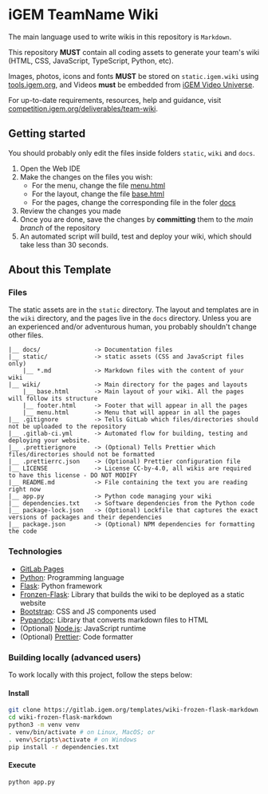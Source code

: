 # iGEM TeamName Wiki

The main language used to write wikis in this repository is `Markdown`.

This repository **MUST** contain all coding assets to generate your team's wiki
(HTML, CSS, JavaScript, TypeScript, Python, etc).

Images, photos, icons and fonts **MUST** be stored on `static.igem.wiki` using
[tools.igem.org](https://tools.igem.org), and Videos **must** be embedded
from [iGEM Video Universe](https://video.igem.org).

For up-to-date requirements, resources, help and guidance, visit
[competition.igem.org/deliverables/team-wiki](https://competition.igem.org/deliverables/team-wiki).

## Getting started

You should probably only edit the files inside folders `static`, `wiki` and
`docs`.

1. Open the Web IDE
2. Make the changes on the files you wish:
    - For the menu, change the file [menu.html](wiki/menu.html)
    - For the layout, change the file [base.html](wiki/base.html)
    - For the pages, change the corresponding file in the foler [docs](docs)
3. Review the changes you made
4. Once you are done, save the changes by **committing** them to the _main branch_ of the repository
5. An automated script will build, test and deploy your wiki, which should take
   less than 30 seconds.

## About this Template

### Files

The static assets are in the `static` directory. The layout and templates are in
the `wiki` directory, and the pages live in the `docs` directory. Unless you are
an experienced and/or adventurous human, you probably shouldn't change other
files.

    |__ docs/               -> Documentation files
    |__ static/             -> static assets (CSS and JavaScript files only)
        |__ *.md            -> Markdown files with the content of your wiki
    |__ wiki/               -> Main directory for the pages and layouts
        |__ base.html       -> Main layout of your wiki. All the pages will follow its structure
        |__ footer.html     -> Footer that will appear in all the pages
        |__ menu.html       -> Menu that will appear in all the pages
    |__ .gitignore          -> Tells GitLab which files/directories should not be uploaded to the repository
    |__ .gitlab-ci.yml      -> Automated flow for building, testing and deploying your website.
    |__ .prettierignore     -> (Optional) Tells Prettier which files/directories should not be formatted
    |__ .prettierrc.json    -> (Optional) Prettier configuration file
    |__ LICENSE             -> License CC-by-4.0, all wikis are required to have this license - DO NOT MODIFY
    |__ README.md           -> File containing the text you are reading right now
    |__ app.py              -> Python code managing your wiki
    |__ dependencies.txt    -> Software dependencies from the Python code
    |__ package-lock.json   -> (Optional) Lockfile that captures the exact versions of packages and their dependencies
    |__ package.json        -> (Optional) NPM dependencies for formatting the code

### Technologies

- [GitLab Pages](https://docs.gitlab.com/ee/user/project/pages/)
- [Python](https://www.python.org): Programming language
- [Flask](https://palletsprojects.com/p/flask/): Python framework
- [Fronzen-Flask](https://pythonhosted.org/Frozen-Flask): Library that builds
  the wiki to be deployed as a static website
- [Bootstrap](https://getbootstrap.com/docs/5.0/components): CSS and JS
  components used
- [Pypandoc](https://pypi.org/project/pypandoc-binary): Library that converts
  markdown files to HTML
- (Optional) [Node.js](https://nodejs.org): JavaScript runtime
- (Optional) [Prettier](https://prettier.io): Code formatter

### Building locally (advanced users)

To work locally with this project, follow the steps below:

#### Install

```bash
git clone https://gitlab.igem.org/templates/wiki-frozen-flask-markdown.git
cd wiki-frozen-flask-markdown
python3 -m venv venv
. venv/bin/activate # on Linux, MacOS; or
. venv\Scripts\activate # on Windows
pip install -r dependencies.txt
```

#### Execute

```bash
python app.py
```
